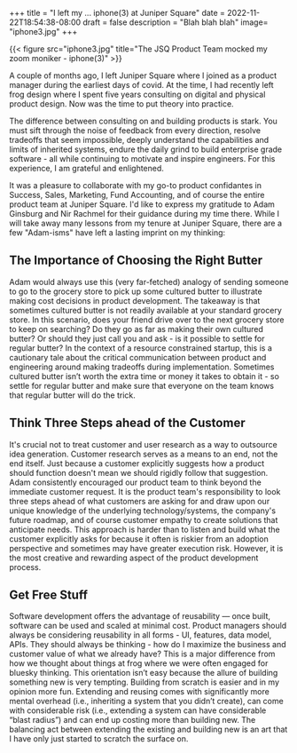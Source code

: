 +++
title = "I left my ... iphone(3) at Juniper Square"
date = 2022-11-22T18:54:38-08:00
draft = false
description = "Blah blah blah"
image= "iphone3.jpg"
+++

{{< figure src="iphone3.jpg" title="The JSQ Product Team mocked my zoom moniker - iphone(3)" >}}

A couple of months ago, I left Juniper Square where I joined as a product manager during the earliest days of covid. At the time, I had recently left frog design where I spent five years consulting on digital and physical product design. Now was the time to put theory into practice.

The difference between consulting on and building products is stark. You must sift through the noise of feedback from every direction, resolve tradeoffs that seem impossible, deeply understand the capabilities and limits of inherited systems, endure the daily grind to build enterprise grade software - all while continuing to motivate and inspire engineers. For this experience, I am grateful and enlightened.  

It was a pleasure to collaborate with my go-to product confidantes in Success, Sales, Marketing, Fund Accounting, and of course the entire product team at Juniper Square. I'd like to express my gratitude to Adam Ginsburg and Nir Rachmel for their guidance during my time there. While I will take away many lessons from my tenure at Juniper Square, there are a few "Adam-isms" have left a lasting imprint on my thinking:

## The Importance of Choosing the Right Butter 

Adam would always use this (very far-fetched) analogy of sending someone to go to the grocery store to pick up some cultured butter to illustrate making cost decisions in product development. The takeaway is that sometimes cultured butter is not readily available at your standard grocery store. In this scenario, does your friend drive over to the next grocery store to keep on searching? Do they go as far as making their own cultured butter? Or should they just call you and ask - is it possible to settle for regular butter? In the context of a resource constrained startup, this is a cautionary tale about the critical communication between product and engineering around making tradeoffs during implementation. Sometimes cultured butter isn’t worth the extra time or money it takes to obtain it - so settle for regular butter and make sure that everyone on the team knows that regular butter will do the trick.

## Think Three Steps ahead of the Customer

It's crucial not to treat customer and user research as a way to outsource idea generation. Customer research serves as a means to an end, not the end itself. Just because a customer explicitly suggests how a product should function doesn't mean we should rigidly follow that suggestion. Adam consistently encouraged our product team to think beyond the immediate customer request. It is the product team's responsibility to look three steps ahead of what customers are asking for and draw upon our unique knowledge of the underlying technology/systems, the company's future roadmap, and of course customer empathy to create solutions that anticipate needs. This approach is harder than to listen and build what the customer explicitly asks for because it often is riskier from an adoption perspective and sometimes may have greater execution risk. However, it is the most creative and rewarding aspect of the product development process. 

## Get Free Stuff

Software development offers the advantage of reusability — once built, software can be used and scaled at minimal cost. Product managers should always be considering reusability in all forms - UI, features, data model, APIs. They should always be thinking - how do I maximize the business and customer value of what we already have? This is a major difference from how we thought about things at frog where we were often engaged for bluesky thinking. This orientation isn’t easy because the allure of building something new is very tempting. Building from scratch is easier and in my opinion more fun. Extending and reusing comes with significantly more mental overhead (i.e., inheriting a system that you didn’t create), can come with considerable risk (i.e., extending a system can have considerable “blast radius”) and can end up costing more than building new. The balancing act between extending the existing and building new is an art that I have only just started to scratch the surface on.
